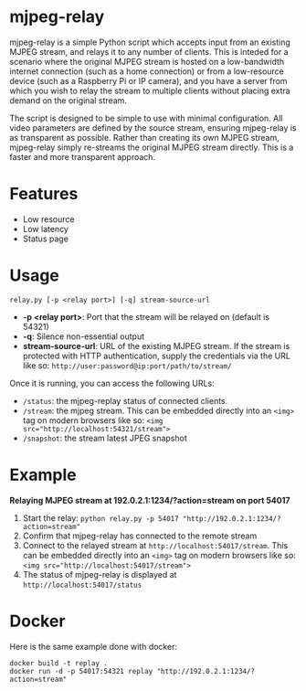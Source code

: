 mjpeg-relay
===========

mjpeg-relay is a simple Python script which accepts input from an existing MJPEG stream, and relays it to any number of clients. This is inteded for a scenario where the original MJPEG stream is hosted on a low-bandwidth internet connection (such as a home connection) or from a low-resource device (such as a Raspberry Pi or IP camera), and you have a server from which you wish to relay the stream to multiple clients without placing extra demand on the original stream.

The script is designed to be simple to use with minimal configuration. All video parameters are defined by the source stream, ensuring mjpeg-relay is as transparent as possible. Rather than creating its own MJPEG stream, mjpeg-relay simply re-streams the original MJPEG stream directly. This is a faster and more transparent approach.

# Features
- Low resource
- Low latency
- Status page

# Usage
`relay.py [-p <relay port>] [-q] stream-source-url`

- **-p \<relay port\>**: Port that the stream will be relayed on (default is 54321)
- **-q**: Silence non-essential output
- **stream-source-url**: URL of the existing MJPEG stream. If the stream is protected with HTTP authentication, supply the credentials via the URL like so: `http://user:password@ip:port/path/to/stream/`

Once it is running, you can access the following URLs:

* `/status`: the mjpeg-replay status of connected clients.
* `/stream`: the mjpeg stream. This can be embedded directly into an `<img>` tag on modern browsers like so: `<img src="http://localhost:54321/stream">`
* `/snapshot`: the stream latest JPEG snapshot

# Example

**Relaying MJPEG stream at 192.0.2.1:1234/?action=stream on port 54017**

1. Start the relay: `python relay.py -p 54017 "http://192.0.2.1:1234/?action=stream"`
2. Confirm that mjpeg-relay has connected to the remote stream
3. Connect to the relayed stream at `http://localhost:54017/stream`. This can be embedded directly into an `<img>` tag on modern browsers like so: `<img src="http://localhost:54017/stream">`
4. The status of mjpeg-relay is displayed at `http://localhost:54017/status`

# Docker

Here is the same example done with docker:

``` shell
docker build -t replay .
docker run -d -p 54017:54321 replay "http://192.0.2.1:1234/?action=stream"
```
